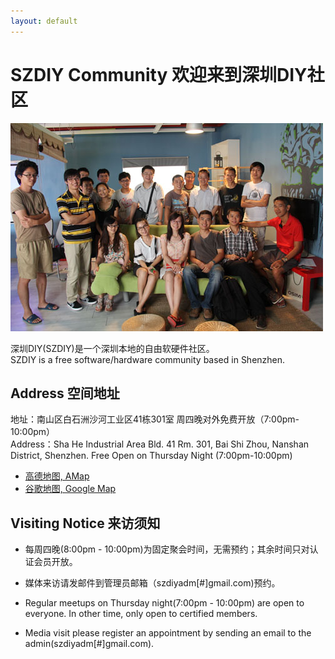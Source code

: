 ```yaml
---
layout: default
---
```


# SZDIY Community 欢迎来到深圳DIY社区


![](images/us.jpg)

深圳DIY(SZDIY)是一个深圳本地的自由软硬件社区。
<br/>SZDIY is a free software/hardware community based in Shenzhen.

## Address 空间地址

地址：南山区白石洲沙河工业区41栋301室 周四晚对外免费开放（7:00pm-10:00pm）
<br/>Address：Sha He Industrial Area Bld. 41 Rm. 301, Bai Shi Zhou, Nanshan District, Shenzhen. Free Open on Thursday Night (7:00pm-10:00pm)

 * [高德地图, AMap](http://ditu.amap.com/place/B0FFI1Z747)
 * [谷歌地图, Google Map](https://www.google.com/maps/d/viewer?mid=1h01XJmSd7bjmOJZx3bT8rTDtD7E&ll=22.54299601138787%2C113.96950855851026&z=17)  


## Visiting Notice 来访须知

 * 每周四晚(8:00pm - 10:00pm)为固定聚会时间，无需预约；其余时间只对认证会员开放。
 * 媒体来访请发邮件到管理员邮箱（szdiyadm[#]gmail.com)预约。

 * Regular meetups on Thursday night(7:00pm - 10:00pm) are open to everyone. In other time, only open to certified members.
 * Media visit please register an appointment by sending an email to the admin(szdiyadm[#]gmail.com).
